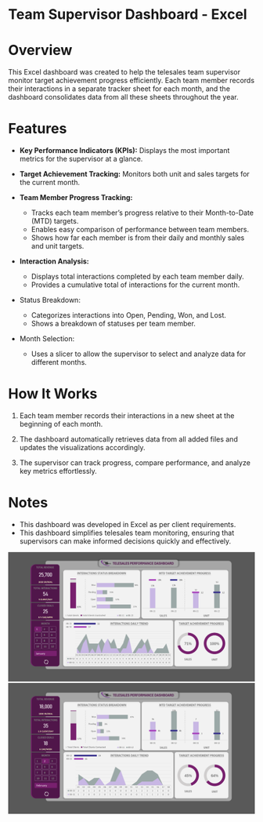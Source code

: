 # Team Supervisor Dashboard - Excel

# Overview

This Excel dashboard was created to help the telesales team supervisor monitor target achievement progress efficiently. Each team member records their interactions in a separate tracker sheet for each month, and the dashboard consolidates data from all these sheets throughout the year.

# Features

* **Key Performance Indicators (KPIs):** Displays the most important metrics for the supervisor at a glance.

* **Target Achievement Tracking:** Monitors both unit and sales targets for the current month.

* **Team Member Progress Tracking:**

    * Tracks each team member’s progress relative to their Month-to-Date (MTD) targets.
    * Enables easy comparison of performance between team members.
    * Shows how far each member is from their daily and monthly sales and unit targets.

* **Interaction Analysis:**

    * Displays total interactions completed by each team member daily.
    * Provides a cumulative total of interactions for the current month.

* Status Breakdown:

    * Categorizes interactions into Open, Pending, Won, and Lost.
    * Shows a breakdown of statuses per team member.

* Month Selection:

    * Uses a slicer to allow the supervisor to select and analyze data for different months.

# How It Works

1. Each team member records their interactions in a new sheet at the beginning of each month.

2. The dashboard automatically retrieves data from all added files and updates the visualizations accordingly.

3. The supervisor can track progress, compare performance, and analyze key metrics effortlessly.

# Notes

* This dashboard was developed in Excel as per client requirements.
* This dashboard simplifies telesales team monitoring, ensuring that supervisors can make informed decisions quickly and effectively.



![](https://github.com/EimanDaoud/Excel_Dashboard/blob/main/Dashboard_Jan.png?raw=true)
![](https://github.com/EimanDaoud/Excel_Dashboard/blob/main/Dashboard_Feb.png?raw=true)




